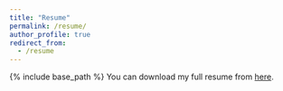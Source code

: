 ```yaml
---
title: "Resume"
permalink: /resume/
author_profile: true
redirect_from:
  - /resume
---
```

{% include base_path %}
You can download my full resume from [here](/sina-sajadmanesh-cv.pdf).
